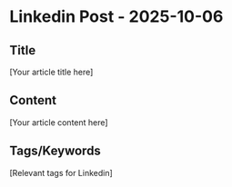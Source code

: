 # Linkedin Post - 2025-10-06

## Title
[Your article title here]

## Content
[Your article content here]

## Tags/Keywords
[Relevant tags for Linkedin]
